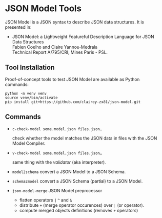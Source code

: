 # JSON Model Tools

JSON Model is a JSON syntax to describe JSON data structures.
It is presented in:

- JSON Model: a Lightweight Featureful Description Language for JSON Data Structures  
  Fabien Coelho and Claire Yannou-Medrala  
  Technical Report A/795/CRI, Mines Paris - PSL.

## Tool Installation

Proof-of-concept tools to test JSON Model are available as Python commands:

```shell
python -m venv venv
source venv/bin/activate
pip install git+https://github.com/clairey-zx81/json-model.git
```

## Commands

- `c-check-model some.model.json files.json…`

   check whether the model matches the JSON data in files
   with the JSON Model Compiler.

- `v-check-model some.model.json files.json…`

   same thing with the *validator* (aka interpreter).

- `model2schema` convert a JSON Model to a JSON Schema.
- `schema2model` convert a JSON Schema (partial) to a JSON Model.
- `json-model-merge` JSON Model preprocessor
  - flatten operators `|` `^` and `&`
  - distribute `+` (merge operator occurences) over `|` (or operator).
  - compute merged objects definitions (removes `+` operators)
